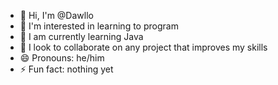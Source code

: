 - 👋 Hi, I'm @Dawllo
- 👀 I'm interested in learning to program
- 🌱 I am currently learning Java
- 💞️ I look to collaborate on any project that improves my skills
- 😄 Pronouns: he/him
- ⚡ Fun fact: nothing yet
<!---
Dawllo/Dawllo is a ✨ special ✨ repository because its `README.md` (this file) appears on your GitHub profile.
You can click the Preview link to take a look at your changes.
--->
